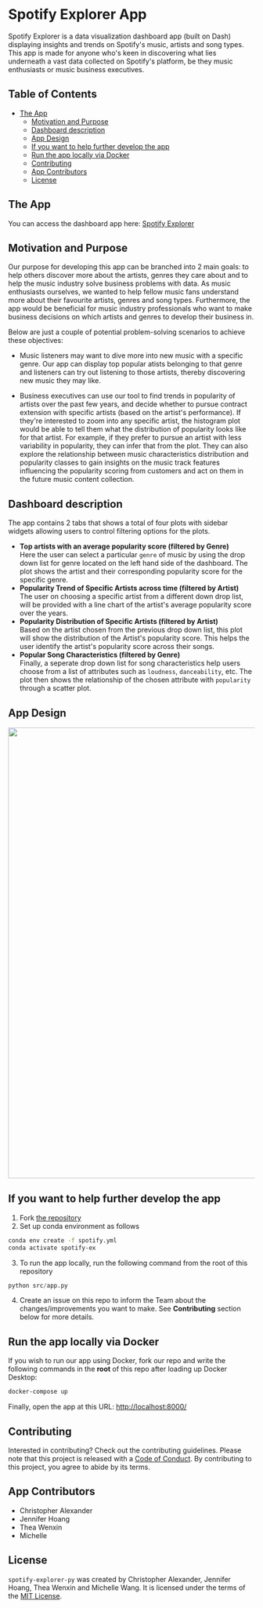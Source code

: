 # Spotify Explorer App

Spotify Explorer is a data visualization dashboard app (built on Dash) displaying insights and trends on Spotify's music, artists and song types. This app is made for anyone who's keen in discovering what lies underneath a vast data collected on Spotify's platform, be they music enthusiasts or music business executives.

## Table of Contents

- [The App](#the-app)
  - [Motivation and Purpose](#motivation-and-purpose)
  - [Dashboard description](#dashboard-description)
  - [App Design](#app-design)
  - [If you want to help further develop the app](#if-you-want-to-help-further-develop-the-app)
  - [Run the app locally via Docker](#run-the-app-locally-via-docker)
  - [Contributing](#contributing)
  - [App Contributors](#app-contributors)
  - [License](#license)

## The App

You can access the dashboard app here: [Spotify Explorer](https://spotify-explorer-pop.herokuapp.com/)

## Motivation and Purpose

Our purpose for developing this app can be branched into 2 main goals: to help others discover more about the artists, genres they care about and to help the music industry solve business problems with data. As music enthusiasts ourselves, we wanted to help fellow music fans understand more about their favourite artists, genres and song types. Furthermore, the app would be beneficial for music industry professionals who want to make business decisions on which artists and genres to develop their business in.

Below are just a couple of potential problem-solving scenarios to achieve these objectives:

- Music listeners may want to dive more into new music with a specific genre. Our app can display top popular atists belonging to that genre and listeners can try out listening to those artists, thereby discovering new music they may like.

- Business executives can use our tool to find trends in popularity of artists over the past few years, and decide whether to pursue contract extension with specific artists (based on the artist's performance). If they're interested to zoom into any specific artist, the histogram plot would be able to tell them what the distribution of popularity looks like for that artist. For example, if they prefer to pursue an artist with less variability in popularity, they can infer that from the plot. They can also explore the relationship between music characteristics distribution and popularity classes to gain insights on the music track features influencing the popularity scoring from customers and act on them in the future music content collection.

## Dashboard description

The app contains 2 tabs that shows a total of four plots with sidebar widgets allowing users to control filtering
options for the plots.

- **Top artists with an average popularity score (filtered by Genre)** <br>
Here the user can select a particular `genre` of music by using the drop down list for genre located on the left hand side of the dashboard. The plot shows the artist and their corresponding popularity score for the specific genre.
- **Popularity Trend of Specific Artists across time (filtered by Artist)** <br>
The user on choosing a specific artist from a different down drop list, will be provided with a line chart of the artist's average popularity score over the years.
- **Popularity Distribution of Specific Artists (filtered by Artist)** <br>
Based on the artist chosen from the previous drop down list, this plot will show the distribution of the Artist's popularity score. This helps the user identify the artist's popularity score across their songs.
- **Popular Song Characteristics (filtered by Genre)** <br>
Finally, a seperate drop down list for song characteristics help users choose from a list of attributes such as `loudness`, `danceability`, etc. The plot then shows the relationship of the chosen attribute with `popularity` through a scatter plot.

## App Design

<img width="919" src="./img/py-demo.gif">

## If you want to help further develop the app

1. Fork [the repository](https://github.com/UBC-MDS/spotify-explorer-py/)
2. Set up conda environment as follows

```bash
conda env create -f spotify.yml
conda activate spotify-ex
```

3. To run the app locally, run the following command from the root of this repository

```python
python src/app.py
```

4. Create an issue on this repo to inform the Team about the changes/improvements you want to make. See **Contributing** section below for more details.

## Run the app locally via Docker

If you wish to run our app using Docker, fork our repo and write the following commands in the **root** of this repo after loading up Docker Desktop:

```bash
docker-compose up
```

Finally, open the app at this URL: <http://localhost:8000/>

## Contributing

Interested in contributing? Check out the contributing guidelines. Please note that this project is released with a [Code of Conduct](https://github.com/UBC-MDS/spotify-explorer-py/blob/main/CODE_OF_CONDUCT.md). By contributing to this project, you agree to abide by its terms.

## App Contributors

- Christopher Alexander
- Jennifer Hoang
- Thea Wenxin
- Michelle

## License

`spotify-explorer-py` was created by Christopher Alexander, Jennifer Hoang, Thea Wenxin and Michelle Wang. It is licensed under the terms of the [MIT License](https://github.com/UBC-MDS/spotify-explorer-py/blob/main/LICENSE).
